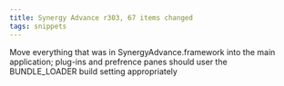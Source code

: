 ```yaml
---
title: Synergy Advance r303, 67 items changed
tags: snippets
---
```


Move everything that was in SynergyAdvance.framework into the main application; plug-ins and prefrence panes should user the BUNDLE_LOADER build setting appropriately
